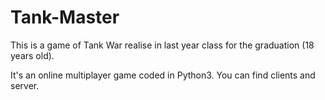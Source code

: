 # Tank-Master

This is a game of Tank War realise in last year class for the graduation (18 years old). 

It's an online multiplayer game coded in Python3. You can find clients and server.
